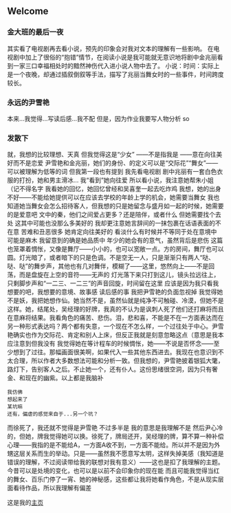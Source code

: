 ## Welcome



### 金大班的最后一夜

其实看了电视剧再去看小说，预先的印象会对我对文本的理解有一些影响。
在电视剧中加上了很俗的“抱错”情节，在阅读小说是我可能就无意识地将剧中金兆丽看到一家三口幸福相处时的黯然神伤代入进小说人物中去了。
小说：时间：实际上是一个夜晚，却通过插叙倒叙等手法，描写了兆丽当舞女时的一些事件，时间跨度较长。

### 永远的尹雪艳

本来...我觉得...写读后感...我不配
但是，因为作业我要写人物分析
so

### 发散下

就，我想的比较理想、天真
但我觉得这是“少女”
                 ——不是指我是
                 ——意在向往美好而不是恋爱
尹雪艳和金兆丽，她们的身份、的定义可以是“交际花”“舞女”——可以被理解为低等的词
但我第一段也有提到
我先看电视剧
剧中兆丽有一套白色衣服的打扮，她和男主滑冰...
我“看到”她向往爱
所以看小说，我注意她帮朱小姐（记不得名字
我看她的回忆，她回忆曾经和吴喜奎一起去吃炸鸡
我想，她的出身不好——不能给她提供可以在应该去学校的年龄上学的机会，她需要当舞女
我也知道她当舞女会怎么招待客人，但我想的只是她留念与盛月如一起的时候，她需要的是爱意吧
文中的秦，他们之间爱占更多？还是陪伴，或者什么
但她需要找个去处
这其中可能也没那么多美好的
我却更注意她言辞间的一抹包裹在话语表面的不在意
苦难和丑恶很多
她肯定向往美好的
看淡什么有时候并不等同于处在意境中
可能是麻木
我留意到的确是她品质中
年少的她会有的意气，虽然背后是悲伤
这篇也笼罩着惆怅，又像是舞厅——小小的，也可以宽敞一点。方的房间，舞厅也可以圆。灯光暗了，或者暗下的只是色调。不是空无一人，只是渐渐只有两人“哒、哒、哒”的舞步声，其他也有几对舞伴，模糊了——这里，悠然向上——不是回荡，而是盘旋在上空的音符——无声的
灯光落下来只打到这儿，镜头拉远往上，只剩脚步声和“一二三、一二三”的声音回旋，时间留在这里
应该是因为我只看我想要的吧，我想要的意境、故事感
读后感的事
我把尹雪艳的负面忽视掉
我觉得她不是妖，我把她想作仙。她当然不是，虽然仙就是纯净不可触碰、冷漠，但她不是这样。她，结尾处，吴经理的好牌，我真的不认为是讽刺人死了他们还打麻将而且在意麻将结果。我看角色的痛苦、悲伤。泪，悲和喜，不能是不在一方面表达而在另一种形式表达吗？两个都有失意，一个现在不怎么样，一个过往处于中心。尹雪艳确实也作为交际花、肯定和别人上床，但反正我就是刻意忽略这点（意思是我本应注意到但我没有
我觉得她在等计程车的时候惆怅，她——不说是否怀念——至少想到了过往。那幅画面很美啊，如果代入一些其他东西进去。我现在也意识到不太合理，所以作者大多数想法可能和分析一致。但我想的，尹雪艳披着银狐大氅，路灯下，告别客人之后。不止她一个，还有仆人。这份思绪很空洞，因为只有奢金、和现在的幽紫。以上都是我脑补
```
我仿佛
想起来了
某坑嘛
还有，偏虐的感觉来自于...另一个坑？
```
而徐死了，我还就不觉得是尹雪艳
不过多半是
我的意思是我理解不是
然后尹心冷的，但她，牌我觉得她可以换。徐死了，牌局还开，吴经理的牌，算不算一种补偿心理——我指的是不能给A，一方面A收不到，一方面不能给。所以并不是因为外甥这层关系而生的举动。只是——虽然我不愿意写太明，这样失掉美感（我知道是错误的理解，不过阅读带给我的联想对我有意义）——这也是扣了我理解的主题。今昔可以是处境的变化，也可以是以前不会印象你的现在能
而且可能我觉得当红的舞女、百乐门停了一宵、她的神秘感，这些都让我将她看作角色，不是从现实层面看待作品，所以我理解有偏差

这是我的[主页](https://judithabc.github.io/)
